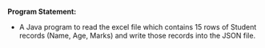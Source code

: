 **Program Statement:**
* A Java program to read the excel file which contains 15 rows of Student records (Name, Age, Marks) and write those records into the JSON file.
